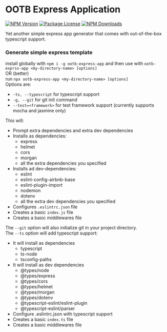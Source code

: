 # OOTB Express Application

<a href="https://www.npmjs.com/package/ootb-express-app" target="_blank"><img src="https://img.shields.io/npm/v/ootb-express-app.svg" alt="NPM Version" /></a>
<a href="https://www.npmjs.com/package/ootb-express-app" target="_blank"><img src="https://img.shields.io/npm/l/ootb-express-app.svg" alt="Package License" /></a>
<a href="https://www.npmjs.com/package/ootb-express-app" target="_blank"><img src="https://img.shields.io/npm/dm/ootb-express-app.svg" alt="NPM Downloads" /></a>

Yet another simple express app generator that comes with out-of-the-box typescript support.

### Generate simple express template

install globally with `npm i -g ootb-express-app` and then use with `ootb-exprss-app <my-directory-name> [options]`  
OR (better)  
run `npx ootb-express-app <my-directory-name> [options]`  
Options are: 
* `-ts, --typescript` for typescript support
* `-g, --git` for git init command
* `--test=<framework>` for test framework support (currently supports mocha and jasmine only)

This will:
* Prompt extra dependencies and extra dev dependencies
* Installs as dependencies:
    * express
    * helmet
    * cors
    * morgan
    * all the extra dependencies you specified
* Installs ad dev-dependencies:
    * eslint
    * eslint-config-airbnb-base
    * eslint-plugin-import
    * nodemon
    * dotenv
    * all the extra dev dependencies you specified
* Configures `.eslintrc.json` file
* Creates a basic `index.js` file
* Creates a basic middlewares file

The `--git` option will also initialize git in your project directory.  
The `--ts` option will add typescript support:
* It will install as dependencies
    * typescript
    * ts-node
    * tsconfig-paths 
* It will install  as dev dependencies
    * @types/node
    * @types/express
    * @types/cors
    * @types/helmet
    * @types/morgan
    * @types/dotenv
    * @typescript-eslint/eslint-plugin
    * @typescript-eslint/parser
* Configure .eslintrc.json with typescript support
* Creates a basic `index.ts` file
* Creates a basic middlewares file
